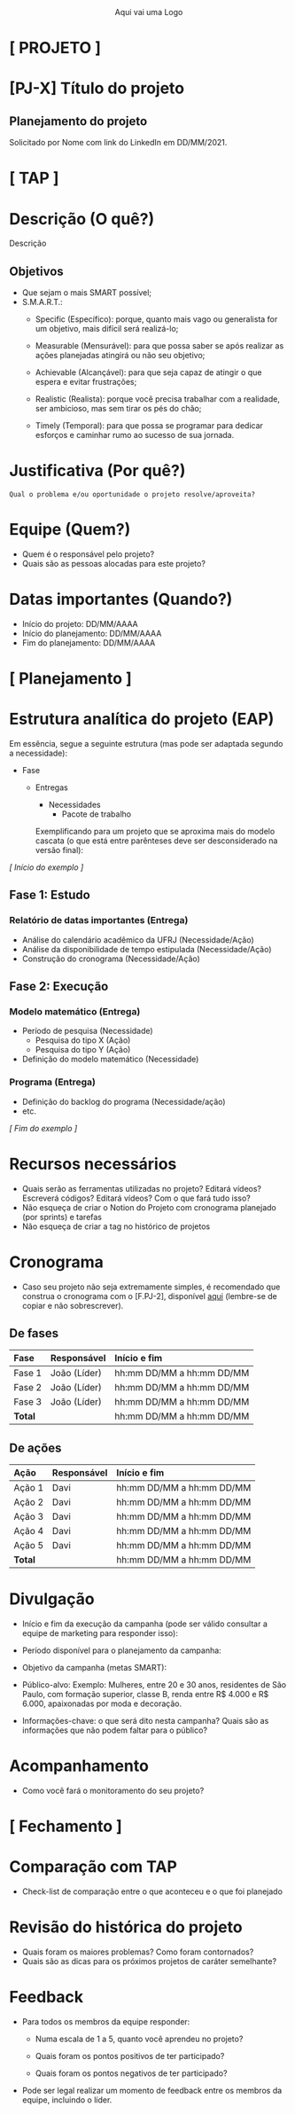 <div align="center">Aqui vai uma Logo</div>

# \[ PROJETO \] 

# \[PJ-X\] Título do projeto

## Planejamento do projeto

Solicitado por Nome com link do LinkedIn em DD/MM/2021.

# \[ TAP \]

# Descrição (O quê?)

Descrição

## Objetivos

* Que sejam o mais SMART possível;  
* S.M.A.R.T.:  
  * Specific (Específico): porque, quanto mais vago ou generalista for um objetivo, mais difícil será realizá-lo;

  * Measurable (Mensurável): para que possa saber se após realizar as ações planejadas atingirá ou não seu objetivo;

  * Achievable (Alcançável): para que seja capaz de atingir o que espera e evitar frustrações;

  * Realistic (Realista): porque você precisa trabalhar com a realidade, ser ambicioso, mas sem tirar os pés do chão;

  * Timely (Temporal): para que possa se programar para dedicar esforços e caminhar rumo ao sucesso de sua jornada.

# Justificativa (Por quê?)

	Qual o problema e/ou oportunidade o projeto resolve/aproveita?

# Equipe (Quem?)

* Quem é o responsável pelo projeto?  
* Quais são as pessoas alocadas para este projeto?

# Datas importantes (Quando?)

* Início do projeto: DD/MM/AAAA  
* Início do planejamento: DD/MM/AAAA  
* Fim do planejamento: DD/MM/AAAA

# \[ Planejamento \]

# Estrutura analítica do projeto (EAP)

Em essência, segue a seguinte estrutura (mas pode ser adaptada segundo a necessidade):

* Fase  
  * Entregas  
    * Necessidades  
      * Pacote de trabalho

	Exemplificando para um projeto que se aproxima mais do modelo cascata (o que está entre parênteses deve ser desconsiderado na versão final):

*\[ Início do exemplo \]*

## Fase 1: Estudo

### Relatório de datas importantes (Entrega)

* Análise do calendário acadêmico da UFRJ (Necessidade/Ação)  
* Análise da disponibilidade de tempo estipulada (Necessidade/Ação)  
* Construção do cronograma (Necessidade/Ação)

## Fase 2: Execução

### Modelo matemático (Entrega)

* Período de pesquisa (Necessidade)  
  * Pesquisa do tipo X (Ação)  
  * Pesquisa do tipo Y (Ação)  
* Definição do modelo matemático (Necessidade)

### Programa (Entrega)

* Definição do backlog do programa (Necessidade/ação)  
* etc.

*\[ Fim do exemplo \]*

# Recursos necessários

* Quais serão as ferramentas utilizadas no projeto? Editará vídeos? Escreverá códigos? Editará vídeos? Com o que fará tudo isso?  
* Não esqueça de criar o Notion do Projeto com cronograma planejado (por sprints) e tarefas  
* Não esqueça de criar a tag no histórico de projetos

# Cronograma

* Caso seu projeto não seja extremamente simples, é recomendado que construa o cronograma com o \[F.PJ-2\], disponível [aqui](https://docs.google.com/spreadsheets/d/11FIHhRRC-WaC3mkm-DSqroA4nqBZo4Uy0RFjOqY3W6o/edit?usp=sharing) (lembre-se de copiar e não sobrescrever).

## De fases

| Fase | Responsável | Início e fim |
| :---- | :---- | :---- |
| Fase 1 | João (Líder) | hh:mm DD/MM a hh:mm DD/MM |
| Fase 2 | João (Líder) | hh:mm DD/MM a hh:mm DD/MM |
| Fase 3 | João (Líder) | hh:mm DD/MM a hh:mm DD/MM |
| **Total** |  | hh:mm DD/MM a hh:mm DD/MM |

## De ações

| Ação | Responsável | Início e fim |
| :---- | :---- | :---- |
| Ação 1 | Davi | hh:mm DD/MM a hh:mm DD/MM |
| Ação 2 | Davi | hh:mm DD/MM a hh:mm DD/MM |
| Ação 3 | Davi | hh:mm DD/MM a hh:mm DD/MM |
| Ação 4 | Davi | hh:mm DD/MM a hh:mm DD/MM |
| Ação 5 | Davi | hh:mm DD/MM a hh:mm DD/MM |
| **Total** |  | hh:mm DD/MM a hh:mm DD/MM |

# Divulgação

* Início e fim da execução da campanha (pode ser válido consultar a equipe de marketing para responder isso):

* Período disponível para o planejamento da campanha:

* Objetivo da campanha (metas SMART):

* Público-alvo: Exemplo: Mulheres, entre 20 e 30 anos, residentes de São Paulo, com formação superior, classe B, renda entre R$ 4.000 e R$ 6.000, apaixonadas por moda e decoração.

* Informações-chave: o que será dito nesta campanha? Quais são as informações que não podem faltar para o público?

# Acompanhamento

* Como você fará o monitoramento do seu projeto?

# \[ Fechamento \]

# Comparação com TAP

* Check-list de comparação entre o que aconteceu e o que foi planejado

# Revisão do histórica do projeto

* Quais foram os maiores problemas? Como foram contornados?  
* Quais são as dicas para os próximos projetos de caráter semelhante?

# Feedback

* Para todos os membros da equipe responder:

  * Numa escala de 1 a 5, quanto você aprendeu no projeto?

  * Quais foram os pontos positivos de ter participado?

  * Quais foram os pontos negativos de ter participado?

* Pode ser legal realizar um momento de feedback entre os membros da equipe, incluindo o líder.